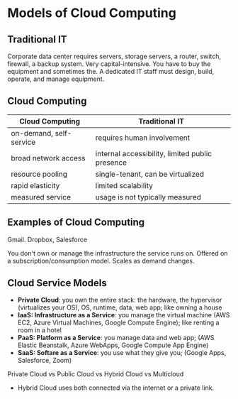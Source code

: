 # Models of Cloud Computing

## Traditional IT

Corporate data center requires servers, storage servers, a router, switch, firewall, a backup system. Very capital-intensive. You have to buy the equipment and sometimes the. A dedicated IT staff must design, build, operate, and manage equipment.

## Cloud Computing

| Cloud Computing         | Traditional IT                                  |
| ----------------------- | ----------------------------------------------- |
| on-demand, self-service | requires human involvement                      |
| broad network access    | internal accessibility, limited public presence |
| resource pooling        | single-tenant, can be virtualized               |
| rapid elasticity        | limited scalability                             |
| measured service        | usage is not typically measured                 |

## Examples of Cloud Computing

Gmail. Dropbox, Salesforce

You don't own or manage the infrastructure the service runs on. Offered on a subscription/consumption model. Scales as demand changes.

## Cloud Service Models

- **Private Cloud**: you own the entire stack: the hardware, the hypervisor (virtualizes your OS), OS, runtime, data, web app; like owning a house
- **IaaS: Infrastructure as a Service**: you manage the virtual machine (AWS EC2, Azure Virtual Machines, Google Compute Engine); like renting a room in a hotel
- **PaaS: Platform as a Service**: you manage data and web app; (AWS Elastic Beanstalk, Azure WebApps, Google Compute App Engine)
- **SaaS: Softare as a Service**: you use what they give you; (Google Apps, Salesforce, Zoom)

Private Cloud vs Public Cloud vs Hybrid Cloud vs Multicloud

- Hybrid Cloud uses both connected via the internet or a private link.
